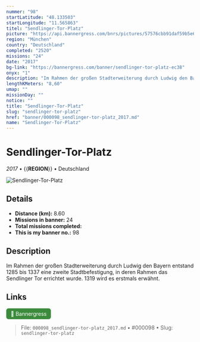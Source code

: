 ```yaml
---
nummer: "98"
startLatitude: "48.133503"
startLongitude: "11.565863"
titel: "Sendlinger-Tor-Platz"
picture: "https://api.bannergress.com/bnrs/pictures/57576cbb91daf59b5e6fe954135bc725"
region: "München"
country: "Deutschland"
completed: "2520"
missions: "24"
date: "2017"
bg-link: "https://bannergress.com/banner/sendlinger-tor-platz-ec38"
onyx: "1"
description: "Im Rahmen der großen Stadterweiterung durch Ludwig den Bayern entstand 1285 bis 1337 eine zweite Stadtbefestigung, in deren Rahmen das Sendlinger Tor errichtet wurde. 1319 wird es erstmals erwähnt."
lengthKMeters: "8,60"
umap: ""
missionDay: ""
notice: ""
title: "Sendlinger-Tor-Platz"
slug: "sendlinger-tor-platz"
href: "banner/000098_sendlinger-tor-platz_2017.md"
name: "Sendlinger-Tor-Platz"
---
```

# Sendlinger-Tor-Platz

*2017* • {{__REGION__}} • Deutschland

![Sendlinger-Tor-Platz](https://api.bannergress.com/bnrs/pictures/57576cbb91daf59b5e6fe954135bc725)



## Details
- **Distance (km):** 8.60
- **Missions in banner:** 24
- **Total missions completed:** 
- **This is my banner no.:** 98



## Description
Im Rahmen der großen Stadterweiterung durch Ludwig den Bayern entstand 1285 bis 1337 eine zweite Stadtbefestigung, in deren Rahmen das Sendlinger Tor errichtet wurde. 1319 wird es erstmals erwähnt.



## Links
<a href="https://bannergress.com/banner/sendlinger-tor-platz-ec38" target="_blank" style="display:inline-block;margin-right:8px;padding:6px 12px;background:#3c8b3c;color:#fff;text-decoration:none;border-radius:6px;">🔗 Bannergress</a>



> File: `000098_sendlinger-tor-platz_2017.md` • #000098 • Slug: `sendlinger-tor-platz`
